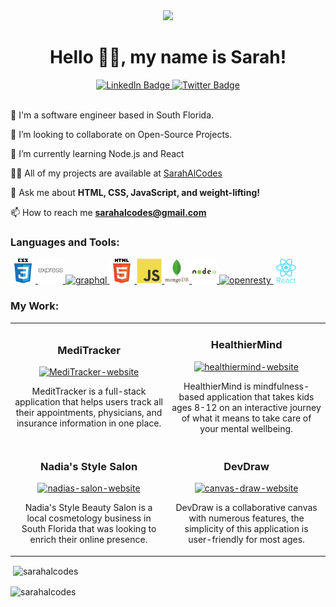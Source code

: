<div align="center"> <img src ="https://user-images.githubusercontent.com/101753940/200074131-d199b728-8185-4ec8-9bad-695e3ecb791c.png"> </div>

<h1 align="center">Hello 👋🏽, my name is Sarah!</h1>

<div id="badges" align="center">
  <a href="https://www.linkedin.com/in/sarah-al-said/">
    <img src="https://img.shields.io/badge/LinkedIn-blue?style=for-the-badge&logo=linkedin&logoColor=white" alt="LinkedIn Badge"/>
  </a>
  <a href="https://twitter.com/SarahAlCodes">
    <img src="https://img.shields.io/badge/Twitter-blue?style=for-the-badge&logo=twitter&logoColor=white" alt="Twitter Badge"/>
  </a>
</div>
<div align="center"> <img src="https://komarev.com/ghpvc/?username=your-github-sarahalcodes&style=flat-square&color=blue" alt=""/> </div>

  🔭 I'm a software engineer based in South Florida.
  
  👯 I’m looking to collaborate on Open-Source Projects.

  🌱 I’m currently learning Node.js and React

  👨‍💻 All of my projects are available at [SarahAlCodes](https://sarahal-said.netlify.app/)

  💬 Ask me about **HTML, CSS, JavaScript, and weight-lifting!**

  📫 How to reach me **sarahalcodes@gmail.com**


<h3 align="left">Languages and Tools:</h3>
<p align="left"> <a href="https://www.w3schools.com/css/" target="_blank" rel="noreferrer"> <img src="https://raw.githubusercontent.com/devicons/devicon/master/icons/css3/css3-original-wordmark.svg" alt="css3" width="40" height="40"/> </a> <a href="https://expressjs.com" target="_blank" rel="noreferrer"> <img src="https://raw.githubusercontent.com/devicons/devicon/master/icons/express/express-original-wordmark.svg" alt="express" width="40" height="40"/> </a> <a href="https://graphql.org" target="_blank" rel="noreferrer"> <img src="https://www.vectorlogo.zone/logos/graphql/graphql-icon.svg" alt="graphql" width="40" height="40"/> </a> <a href="https://www.w3.org/html/" target="_blank" rel="noreferrer"> <img src="https://raw.githubusercontent.com/devicons/devicon/master/icons/html5/html5-original-wordmark.svg" alt="html5" width="40" height="40"/> </a> <a href="https://developer.mozilla.org/en-US/docs/Web/JavaScript" target="_blank" rel="noreferrer"> <img src="https://raw.githubusercontent.com/devicons/devicon/master/icons/javascript/javascript-original.svg" alt="javascript" width="40" height="40"/> </a> <a href="https://www.mongodb.com/" target="_blank" rel="noreferrer"> <img src="https://raw.githubusercontent.com/devicons/devicon/master/icons/mongodb/mongodb-original-wordmark.svg" alt="mongodb" width="40" height="40"/> </a> <a href="https://nodejs.org" target="_blank" rel="noreferrer"> <img src="https://raw.githubusercontent.com/devicons/devicon/master/icons/nodejs/nodejs-original-wordmark.svg" alt="nodejs" width="40" height="40"/> </a> <a href="https://openresty.org/" target="_blank" rel="noreferrer"> <img src="https://openresty.org/images/logo.png" alt="openresty" width="40" height="40"/> </a> <a href="https://reactjs.org/" target="_blank" rel="noreferrer"> <img src="https://raw.githubusercontent.com/devicons/devicon/master/icons/react/react-original-wordmark.svg" alt="react" width="40" height="40"/> </a> </p>

<h3>My Work: </h3>

<div align="center">
  <table>
      <tr>
        <td width="25%">
          <h3 align="center">MediTracker</h3>
          <p align="center">
             <span class="image main"> <a href="https://meditracker.onrender.com/"><img src="https://user-images.githubusercontent.com/101753940/197625944-c899073e-037b-4835-b465-25989c62da56.gif" height="300" alt="MediTracker-website"/></a></span>
            <p align="center">
              MeditTracker is a full-stack application that helps users track all their appointments, physicians, and insurance information in one place.
            </p>
          </p>
        </td>
        <td width="25%">
          <h3 align="center">HealthierMind</h3>
          <p align="center">
           <span class="image main"> <a href="https://healthiermindapp.netlify.app/"><img src="https://user-images.githubusercontent.com/101753940/195250765-9bd417fe-98d1-4c6c-9f7d-d7d1fcd16ffd.gif" height="300" alt="healthiermind-website"/></a></span>
            <p align="center">
            HealthierMind is mindfulness-based application that takes kids ages 8-12 on an interactive journey of what it means to take care of your mental wellbeing.
            </p>
          </p>
        </td>
      </tr>
      <tr>
        <td width="25%">
          <h3 align="center">Nadia's Style Salon</h3>
          <p align="center">
            <span class="image main"> <a href="https://nadiastyle-salon.netlify.app/"><img src="https://user-images.githubusercontent.com/101753940/175795259-369e8b02-faf4-4bf7-a0be-0e614657237a.gif" height="300" alt="nadias-salon-website"/></a></span>
            <p align="center">
              Nadia's Style Beauty Salon is a local cosmetology business in South Florida that was looking to enrich their online presence.
            </p>
          </p>
        </td>
         <td width="25%">
          <h3 align="center">DevDraw</h3>
          <p align="center">
            <span class="image main"> <a href="https://devdraw.netlify.app/"><img src="https://user-images.githubusercontent.com/101753940/172073979-96990789-45dd-4f93-8c8f-28b7be25a89b.gif" height="300" alt="canvas-draw-website"/></a></span>
            <p align="center">
              DevDraw is a collaborative canvas with numerous features, the simplicity of this application is user-friendly for most ages.
            </p>
          </p>
        </td>
        </tr>
      </table>
 </div>

<p>&nbsp;<img align="center" src="https://github-readme-stats.vercel.app/api?username=sarahalcodes&show_icons=true&locale=en" height="200" width="100%" alt="sarahalcodes" /></p>

<p><img align="center" src="https://github-readme-streak-stats.herokuapp.com/?user=sarahalcodes&" height="200" width="100%" alt="sarahalcodes" /></p>
